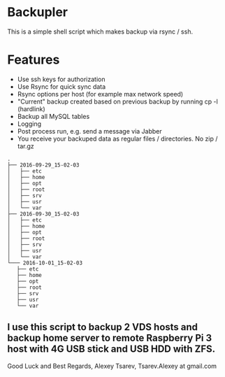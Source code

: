 # Backupler
This is a simple shell script which makes backup via rsync / ssh.

# Features
 - Use ssh keys for authorization
 - Use Rsync for quick sync data
 - Rsync options per host (for example max network speed)
 - "Current" backup created based on previous backup by running cp -l (hardlink)
 - Backup all MySQL tables
 - Logging
 - Post process run, e.g. send a message via Jabber
 - You receive your backuped data as regular files / directories. No zip / tar.gz
 ~~~
.
├── 2016-09-29_15-02-03
│   ├── etc
│   ├── home
│   ├── opt
│   ├── root
│   ├── srv
│   ├── usr
│   └── var
├── 2016-09-30_15-02-03
│   ├── etc
│   ├── home
│   ├── opt
│   ├── root
│   ├── srv
│   ├── usr
│   └── var
└─── 2016-10-01_15-02-03
    ├── etc
    ├── home
    ├── opt
    ├── root
    ├── srv
    ├── usr
    └── var
~~~

I use this script to backup 2 VDS hosts
and backup home server to remote Raspberry Pi 3 host with 4G USB stick and USB HDD with ZFS.
---


Good Luck and Best Regards,
Alexey Tsarev, Tsarev.Alexey at gmail.com

